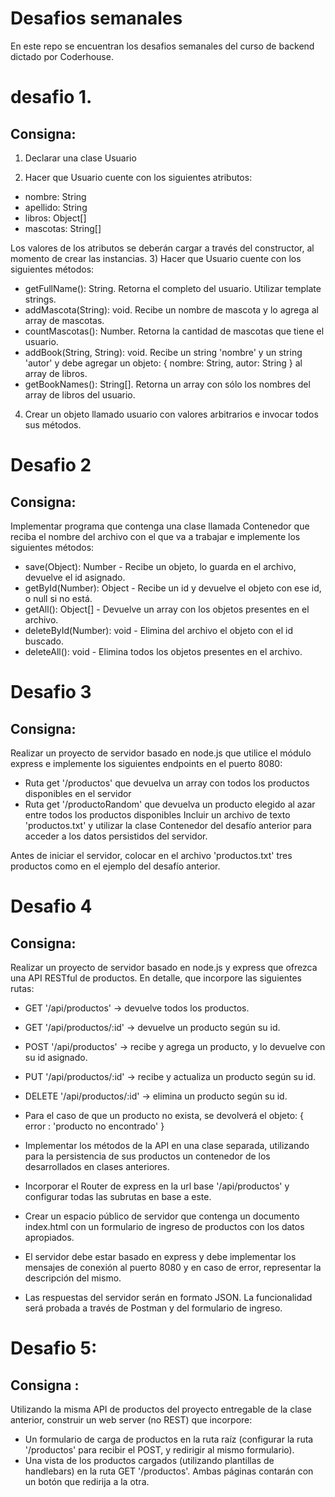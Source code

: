 # Desafios semanales
En este repo se encuentran los desafios semanales del curso de backend dictado por Coderhouse.

# desafio 1. 

## Consigna: 

1) Declarar una clase Usuario

2) Hacer que Usuario cuente con los siguientes atributos:
* nombre: String
* apellido: String
* libros: Object[]
* mascotas: String[]

Los valores de los atributos se deberán cargar a través del constructor, al momento de crear las instancias.
3) Hacer que Usuario cuente con los siguientes métodos:
* getFullName(): String. Retorna el completo del usuario. Utilizar template strings.
* addMascota(String): void. Recibe un nombre de mascota y lo agrega al array de mascotas.
* countMascotas(): Number. Retorna la cantidad de mascotas que tiene el usuario.
* addBook(String, String): void. Recibe un string 'nombre' y un string 'autor' y debe agregar un objeto: { nombre: String, autor: String } al array de libros.
* getBookNames(): String[]. Retorna un array con sólo los nombres del array de libros del usuario.

4) Crear un objeto llamado usuario con valores arbitrarios e invocar todos sus métodos.

# Desafio 2

## Consigna:

Implementar programa que contenga una clase llamada Contenedor que reciba el nombre del archivo con el que va a trabajar e implemente los siguientes métodos:

* save(Object): Number - Recibe un objeto, lo guarda en el archivo, devuelve el id asignado.
* getById(Number): Object - Recibe un id y devuelve el objeto con ese id, o null si no está.
* getAll(): Object[] - Devuelve un array con los objetos presentes en el archivo.
* deleteById(Number): void - Elimina del archivo el objeto con el id buscado.
* deleteAll(): void - Elimina todos los objetos presentes en el archivo.

# Desafio 3

## Consigna:

Realizar un proyecto de servidor basado en node.js que utilice el módulo express e implemente los siguientes endpoints en el puerto 8080:
* Ruta get '/productos' que devuelva un array con todos los productos disponibles en el servidor
* Ruta get '/productoRandom' que devuelva un producto elegido al azar entre todos los productos disponibles
Incluir un archivo de texto 'productos.txt' y utilizar la clase Contenedor del desafío anterior para acceder a los datos persistidos del servidor.

Antes de iniciar el servidor, colocar en el archivo 'productos.txt' tres productos como en el ejemplo del desafío anterior.

# Desafio 4 

## Consigna:

Realizar un proyecto de servidor basado en node.js y express que ofrezca una API RESTful de productos. En detalle, que incorpore las siguientes rutas:
* GET '/api/productos' -> devuelve todos los productos.
* GET '/api/productos/:id' -> devuelve un producto según su id.
* POST '/api/productos' -> recibe y agrega un producto, y lo devuelve con su id asignado.
* PUT '/api/productos/:id' -> recibe y actualiza un producto según su id.
* DELETE '/api/productos/:id' -> elimina un producto según su id.

* Para el caso de que un producto no exista, se devolverá el objeto:
{ error : 'producto no encontrado' }
* Implementar los métodos de la API en una clase separada, utilizando para la persistencia de sus productos un contenedor de los desarrollados en clases anteriores.
* Incorporar el Router de express en la url base '/api/productos' y configurar todas las subrutas en base a este.
* Crear un espacio público de servidor que contenga un documento index.html con un formulario de ingreso de productos con los datos apropiados.
* El servidor debe estar basado en express y debe implementar los mensajes de conexión al puerto 8080 y en caso de error, representar la descripción del mismo.
* Las respuestas del servidor serán en formato JSON. La funcionalidad será probada a través de Postman y del formulario de ingreso.

# Desafio 5:

## Consigna :

Utilizando la misma API de productos del proyecto entregable de la clase anterior, construir un web server (no REST) que incorpore:
* Un formulario de carga de productos en la ruta raíz (configurar la ruta '/productos' para recibir el POST, y redirigir al mismo formulario).
* Una vista de los productos cargados (utilizando plantillas de handlebars) en la ruta GET '/productos'.
Ambas páginas contarán con un botón que redirija a la otra.





